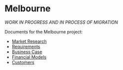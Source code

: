 # Melbourne

_WORK IN PROGRESS AND IN PROCESS OF MIGRATION_

Documents for the Melbourne project:

- [Market Research](./research)
- [Requirements](./requirements)
- [Business Case](./business_case)
- [Financial Models](./financial_models)
- [Customers](./customers)
